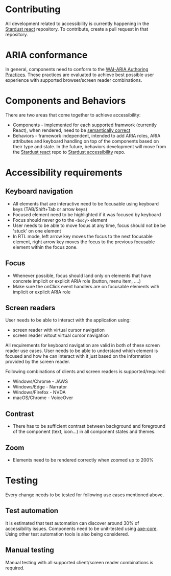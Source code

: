 # Contributing
All development related to accessibility is currently happening in the [Stardust react](https://github.com/stardust-ui/react) repository. To contribute, create a pull request in that repository.

# ARIA conformance
In general, components need to conform to the [WAI-ARIA Authoring Practices](https://www.w3.org/TR/wai-aria-practices-1.1/). These practices are evaluated to achieve best possible user experience with supported browser/screen reader combinations.

# Components and Behaviors
There are two areas that come together to achieve accessibility:
* Components - implemented for each supported framwork (currently React), when rendered, need to be [semantically correct](https://en.wikipedia.org/wiki/Semantic_HTML)
* Behaviors - framework independent, intended to add ARIA roles, ARIA attributes and keyboard handling on top of the components based on their type and state. In the future, behaviors development will move from the [Stardust react](https://github.com/stardust-ui/react) repo to [Stardust accessibility](https://github.com/stardust-ui/accessibility) repo.

# Accessibility requirements

## Keyboard navigation
- All elements that are interactive need to be focusable using keyboard keys (TAB/Shift+Tab or arrow keys)
- Focused element need to be highlighted if it was focused by keyboard
- Focus should never go to the ``<body>`` element
- User needs to be able to move focus at any time, focus should not be be 'stuck' on one element
- In RTL mode, left arrow key moves the focus to the next focusable element, right arrow key moves the focus to the previous focusable element within the focus zone.

## Focus
- Whenever possible, focus should land only on elements that have concrete implicit or explicit ARIA role (button, menu item, ....)
- Make sure the onClick event handlers are on focusable elements with implicit or explicit ARIA role

## Screen readers
User needs to be able to interact with the application using:
- screen reader with virtual cursor navigation
- screen reader witout virtual cursor navigation

All requirements for keyboard navigation are valid in both of these screen reader use cases. User needs to be able to understand which element is focused and how he can interact with it just based on the information provided by the screen reader.

Following combinations of clients and screen readers is supported/required:
- Windows/Chrome - JAWS
- Windows/Edge - Narrator
- Windows/Firefox - NVDA
- macOS/Chrome - VoiceOver


## Contrast
- There has to be sufficient contrast between background and foreground of the component (text, icon...) in all component states and themes.

## Zoom
- Elements need to be rendered correctly when zoomed up to 200%

# Testing
Every change needs to be tested for following use cases mentioned above.

## Test automation
It is estimated that test automation can discover around 30% of accessibility issues.
Components need to be unit-tested using [axe-core](https://www.deque.com/axe/). Using other test automation tools is also being considered.

## Manual testing
Manual testing with all supported client/screen reader combinations is required.
